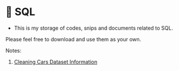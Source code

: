 # :ledger: SQL #

* This is my storage of codes, snips and documents related to SQL.

Please feel free to download and use them as your own.

Notes:

1. [Cleaning Cars Dataset Information](https://archive.ics.uci.edu/ml/datasets/Automobile)
